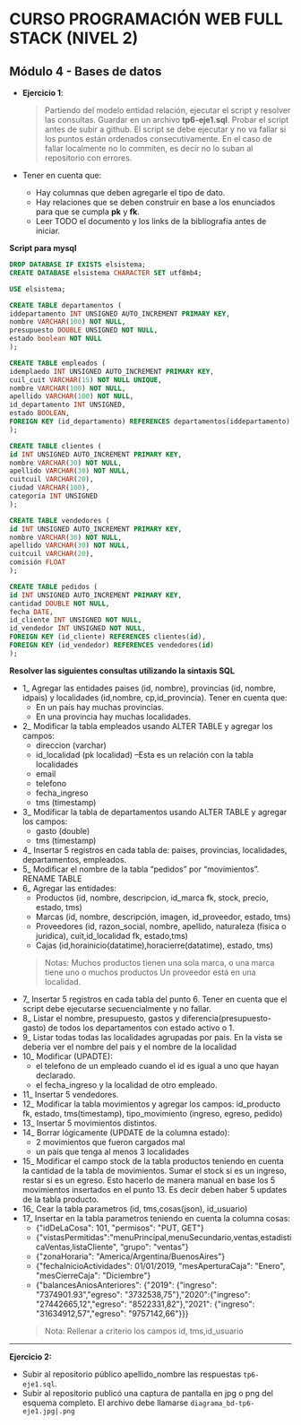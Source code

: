 # CURSO PROGRAMACIÓN WEB FULL STACK (NIVEL 2)

## Módulo 4 - Bases de datos

- **Ejercicio 1**:
  > Partiendo del modelo entidad relación, ejecutar el script y resolver las consultas. Guardar en un archivo **tp6-eje1.sql**. 
  > Probar el script antes de subir a github. El script se debe ejecutar y no va fallar si los puntos están ordenados consecutivamente. 
  > En el caso de fallar localmente no lo commiten, es decir no lo suban al repositorio con errores.
  
- Tener en cuenta que:
  - Hay columnas que deben agregarle el tipo de dato.
  - Hay relaciones que se deben construir en base a los enunciados para que se cumpla **pk** y **fk**.
  - Leer TODO el documento y los links de la bibliografía antes de iniciar.

**Script para mysql**
```sql
DROP DATABASE IF EXISTS elsistema;
CREATE DATABASE elsistema CHARACTER SET utf8mb4;

USE elsistema;

CREATE TABLE departamentos (
iddepartamento INT UNSIGNED AUTO_INCREMENT PRIMARY KEY,
nombre VARCHAR(100) NOT NULL,
presupuesto DOUBLE UNSIGNED NOT NULL,
estado boolean NOT NULL
);

CREATE TABLE empleados (
idemplaedo INT UNSIGNED AUTO_INCREMENT PRIMARY KEY,
cuil_cuit VARCHAR(15) NOT NULL UNIQUE,
nombre VARCHAR(100) NOT NULL,
apellido VARCHAR(100) NOT NULL,
id_departamento INT UNSIGNED,
estado BOOLEAN,
FOREIGN KEY (id_departamento) REFERENCES departamentos(iddepartamento)
);

CREATE TABLE clientes (
id INT UNSIGNED AUTO_INCREMENT PRIMARY KEY,
nombre VARCHAR(30) NOT NULL,
apellido VARCHAR(30) NOT NULL,
cuitcuil VARCHAR(20),
ciudad VARCHAR(100),
categoría INT UNSIGNED
);

CREATE TABLE vendedores (
id INT UNSIGNED AUTO_INCREMENT PRIMARY KEY,
nombre VARCHAR(30) NOT NULL,
apellido VARCHAR(30) NOT NULL,
cuitcuil VARCHAR(20),
comisión FLOAT
);

CREATE TABLE pedidos (
id INT UNSIGNED AUTO_INCREMENT PRIMARY KEY,
cantidad DOUBLE NOT NULL,
fecha DATE,
id_cliente INT UNSIGNED NOT NULL,
id_vendedor INT UNSIGNED NOT NULL,
FOREIGN KEY (id_cliente) REFERENCES clientes(id),
FOREIGN KEY (id_vendedor) REFERENCES vendedores(id)
);
```
**Resolver las siguientes consultas utilizando la sintaxis SQL**
- 1_ Agregar las entidades paises (id, nombre), provincias (id, nombre, idpais) y localidades (id,nombre, cp,id_provincia). Tener en cuenta que:
  - En un país hay muchas provincias.
  - En una provincia hay muchas localidades.
- 2_ Modificar la tabla empleados usando ALTER TABLE y agregar los campos:
  - direccion (varchar)
  - id_localidad (pk localidad) –Esta es un relación con la tabla localidades
  - email
  - telefono
  - fecha_ingreso
  - tms (timestamp)
- 3_ Modificar la tabla de departamentos usando ALTER TABLE y agregar los campos:
  - gasto (double)
  - tms (timestamp)
- 4_ Insertar 5 registros en cada tabla de: paises, provincias, localidades, departamentos, empleados.
- 5_ Modificar el nombre de la tabla “pedidos” por “movimientos”. RENAME TABLE
- 6_ Agregar las entidades:
  - Productos (id, nombre, descripcion, id_marca fk, stock, precio, estado, tms)
  - Marcas (id, nombre, descripción, imagen, id_proveedor, estado, tms)
  - Proveedores (id, razon_social, nombre, apellido, naturaleza (fisica o juridica), cuit,id_localidad fk, estado,tms)
  - Cajas (id,horainicio(datatime),horacierre(datatime), estado, tms)
  > Notas: Muchos productos tienen una sola marca, o una marca tiene uno o muchos productos Un proveedor está en una localidad.
- 7_ Insertar 5 registros en cada tabla del punto 6. Tener en cuenta que el script debe ejecutarse secuencialmente y no fallar.
- 8_ Listar el nombre, presupuesto, gastos y diferencia(presupuesto-gasto) de todos los departamentos con estado activo o 1.
- 9_ Listar todas todas las localidades agrupadas por pais. En la vista se deberia ver el nombre del pais y el nombre de la localidad
- 10_ Modificar (UPADTE):
  - el telefono de un empleado cuando el id es igual a uno que hayan declarado.
  - el fecha_ingreso y la localidad de otro empleado.
- 11_ Insertar 5 vendedores.
- 12_ Modificar la tabla movimientos y agregar los campos: id_producto fk, estado, tms(timestamp), tipo_movimiento (ingreso, egreso, pedido)
- 13_ Insertar 5 movimientos distintos.
- 14_ Borrar lógicamente (UPDATE de la columna estado):
  - 2 movimientos que fueron cargados mal
  - un pais que tenga al menos 3 localidades
- 15_ Modificar el campo stock de la tabla productos teniendo en cuenta la cantidad de la tabla de movimientos. Sumar el stock si es un ingreso, restar si es un egreso. Esto hacerlo de
  manera manual en base los 5 movimientos insertados en el punto 13. Es decir deben haber 5 updates de la tabla producto.
- 16_ Cear la tabla parametros (id, tms,cosas(json), id_usuario)
- 17_ Insertar en la tabla parametros teniendo en cuenta la columna cosas:
  - {"idDeLaCosa": 101, "permisos": "PUT, GET"}
  - {"vistasPermitidas":"menuPrincipal,menuSecundario,ventas,estadisticaVentas,listaCliente", “grupo": "ventas"}
  - {"zonaHoraria": "America/Argentina/BuenosAires"}
  - {"fechaInicioActividades": 01/01/2019, "mesAperturaCaja": "Enero", "mesCierreCaja": "Diciembre"}
  - {"balancesAniosAnteriores": {"2019": {"ingreso": "7374901.93","egreso": "3732538,75"},"2020":{"ingreso": "27442665,12","egreso": "8522331,82"},"2021": {"ingreso": "31634912,57","egreso": "9757142,66"}}}
  > Nota: Rellenar a criterio los campos id, tms,id_usuario
  
---
**Ejercicio 2:**
- Subir al repositorio público apellido_nombre las respuestas `tp6-eje1.sql`.
- Subir al repositorio publicó una captura de pantalla en jpg o png del esquema completo. El archivo debe llamarse `diagrama_bd-tp6-eje1.jpg|.png`



